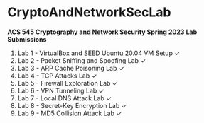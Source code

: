 # CryptoAndNetworkSecLab

**ACS 545 Cryptography and Network Security Spring 2023 Lab Submissions**

1. Lab 1 - VirtualBox and SEED Ubuntu 20.04 VM Setup &check;
2. Lab 2 - Packet Sniffing and Spoofing Lab &check;
3. Lab 3 - ARP Cache Poisoning Lab &check;
4. Lab 4 - TCP Attacks Lab &check;
5. Lab 5 - Firewall Exploration Lab &check;
6. Lab 6 - VPN Tunneling Lab &check;
7. Lab 7 - Local DNS Attack Lab &check;
8. Lab 8 - Secret-Key Encryption Lab &check;
9. Lab 9 - MD5 Collision Attack Lab &check;